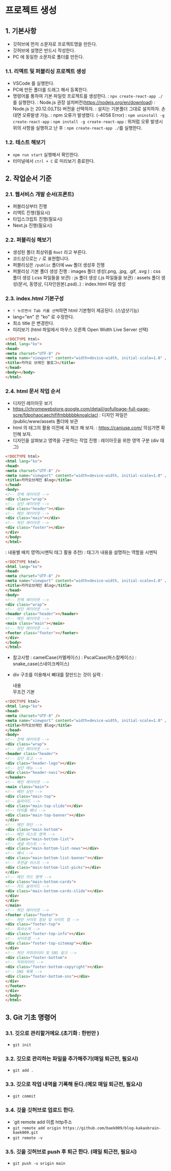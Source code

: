   # 프로젝트 생성

  ## 1. 기본사항

  - 깃허브에 먼저 소문자로 프로젝트명을 만든다.
  - 깃허브에 설명은 반드시 작성한다.
  - PC 에 동일한 소문자로 폴더를 만든다.

  ### 1.1. 리액트 및 퍼블리싱 프로젝트 생성

  - VSCode 를 실행한다.
  - PC에 만든 폴더를 드래그 해서 등록한다.
  - 명령어를 통하여 기본 파일럿 프로젝트를 생성한다.
  : `npx create-react-app ./`를 실행한다.
  : Node.js 권장 설치버전(https://nodejs.org/en/download)
  : Node.js 는 20.12.0(LTS) 버전을 선택하자.
  : 설치는 기본폴더 그대로 설치하자. 손대면 오류발생 가능.
  : npm 오류가 발생했다. (-4058 Error)
  : `npm uninstall -g create-react-app`
  : `npm install -g create-react-app`
  : 위처럼 오류 발생시 위의 사항을 실행하고 난 후
  : `npm create-react-app ./`를 실행한다.

  ### 1.2. 테스트 해보기

  - `npm run start` 실행해서 확인한다.
  - 터미널에서 `ctrl + C` 로 미리보기 종료한다.

  ## 2. 작업순서 기준

  ### 2.1. 웹서비스 개발 순서(프론트)

  - 퍼블리싱부터 진행
  - 리액트 진행(필요시)
  - 타입스크립트 진행(필요시)
  - Next.js 진행(필요시)

  ### 2.2. 퍼블리싱 해보기

  - 생성된 폴더 최상위를 `Root` 라고 부른다.
  - 코드상으로는 `/` 로 표현합니다.
  - 퍼블리싱은 `/public` 폴더에 `www` 폴더 생성후 진행
  - 퍼블리싱 기본 폴더 생성 진행
  : images 폴더 생성(.png, .jpg, .gif, .svg )
  : css 폴더 생성 (.css 파일들을 보관)
  : js 폴더 생성 (.js 파일들을 보관)
  : assets 폴더 생성(문서, 동영상, 디자인원본(.psd)..)
  : index.html 파일 생성

  ### 2.3. index.html 기본구성

  - `! 누르면서 Tab 키를 선택`하면 html 기본형이 제공된다. (스냅샷기능)
  - lang="en" 은 "ko" 로 수정한다.
  - 최소 title 은 변경한다.
  - 미리보기 (html 파일에서 마우스 오른쪽 Open Width Live Server 선택)

  ```html
  <!DOCTYPE html>
  <html lang="ko">
  <head>
  <meta charset="UTF-8" />
  <meta name="viewport" content="width=device-width, initial-scale=1.0" />
  <title>카카오 브레인 블로그</title>
  </head>
  <body></body>
  </html>
  ```

  ### 2.4. html 문서 작업 순서

  - 디자인 레이아웃 보기
  - https://chromewebstore.google.com/detail/gofullpage-full-page-scre/fdpohaocaechififmbbbbbknoalclacl
  : 디자인 파일은 /public/www/assets 폴더에 보관
  - html 의 태그의 활용 이전에 꼭 체크 해 보자.
  : https://caniuse.com/ 의심가면 확인해 보자.
  - 디자인을 살펴보고 영역을 구분하는 작업 진행
  : 레이아웃을 위한 영역 구분 (div 태그)

  ```html
  <!DOCTYPE html>
  <html lang="ko">
  <head>
  <meta charset="UTF-8" />
  <meta name="viewport" content="width=device-width, initial-scale=1.0" />
  <title>카카오브레인 Blog</title>
  </head>
  <body>
  <!-- 전체 레이아웃 -->
  <div class="wrap">
  <!-- 상단 레이아웃 -->
  <div class="header"></div>
  <!-- 메인 레이아웃 -->
  <div class="main"></div>
  <!-- 하단 레이아웃 -->
  <div class="footer"></div>
  </div>
  </body>
  </html>
  ```

  : 내용별 배치 영역(시멘틱 태그 활용 추천)
  : 태그가 내용을 설명하는 역할을 시멘틱

  ```html
  <!DOCTYPE html>
  <html lang="ko">
  <head>
  <meta charset="UTF-8" />
  <meta name="viewport" content="width=device-width, initial-scale=1.0" />
  <title>카카오브레인 Blog</title>
  </head>
  <body>
  <!-- 전체 레이아웃 -->
  <div class="wrap">
  <!-- 상단 레이아웃 -->
  <header class="header"></header>
  <!-- 메인 레이아웃 -->
  <main class="main"></main>
  <!-- 하단 레이아웃 -->
  <footer class="footer"></footer>
  </div>
  </body>
  </html>
  ```

  - 참고사항
  : camelCase(카멜케이스)
  : PscalCase(파스칼케이스)
  : snake_case(스네이크케이스)

  - div 구조를 이용해서 뼈대를 잘만드는 것이 실력
  : <div class="wrap">내용</div> 무조건 기본

  ```html
  <!DOCTYPE html>
  <html lang="ko">
  <head>
  <meta charset="UTF-8" />
  <meta name="viewport" content="width=device-width, initial-scale=1.0" />
  <title>카카오브레인 Blog</title>
  </head>
  <body>
  <!-- 전체 레이아웃 -->
  <div class="wrap">
  <!-- 상단 레이아웃 -->
  <header class="header">
  <!-- 상단 로고 -->
  <div class="header-logo"></div>
  <!-- 상단 메뉴 -->
  <div class="header-navi"></div>
  </header>
  <!-- 메인 레이아웃 -->
  <main class="main">
  <!-- 메인 상단 -->
  <div class="main-top">
  <!-- 슬라이드 -->
  <div class="main-top-slide"></div>
  <!-- 타이틀 배너 -->
  <div class="main-top-banner"></div>
  </div>
  <!-- 메인 하단 -->
  <div class="main-bottom">
  <!-- 메인 리스트 영역 -->
  <div class="main-bottom-list">
  <!-- 새글 리스트 -->
  <div class="main-bottom-list-news"></div>
  <!-- 배너 -->
  <div class="main-bottom-list-banner"></div>
  <!-- 추천글 리스트 -->
  <div class="main-bottom-list-picks"></div>
  </div>
  <!-- 메인 카드 영역 -->
  <div class="main-bottom-cards">
  <!-- 카드 슬라이드 -->
  <div class="main-bottom-cards-slide"></div>
  </div>
  </div>
  </main>
  <!-- 하단 레이아웃 -->
  <footer class="footer">
  <!-- 하단 사이트 정보 및 사이트 맵 -->
  <div class="footer-top">
  <!-- 회사소개 -->
  <div class="footer-top-info"></div>
  <!-- 사이트맵 -->
  <div class="footer-top-sitemap"></div>
  </div>
  <!-- 하단 카피라이터 및 SNS 링크 -->
  <div class="footer-bottom">
  <!-- 카피라이터 -->
  <div class="footer-bottom-copyright"></div>
  <!-- SNS 목록 -->
  <div class="footer-bottom-sns"></div>
  </div>
  </footer>
  </div>
  </body>
  </html>
  ```

  ## 3. Git 기초 명령어

  ### 3.1. 깃으로 관리할거에요.(초기화 : 한번만 )

  - `git init`

  ### 3.2. 깃으로 관리하는 파일을 추가해주기(매일 퇴근전, 필요시)

  - `git add .`

  ### 3.3. 깃으로 작업 내역을 기록해 둔다.(메모 매일 퇴근전, 필요시)

  - `git commit`

  ### 3.4. 깃을 깃허브로 업로드 한다.

  - `git remote add 이름 http주소
  - `git remote add origin https://github.com/baek009/blog-kakaobrain-baek009.git`
  - `git remote -v`

  ### 3.5. 깃을 깃허브로 push 후 퇴근 한다. (매일 퇴근전, 필요시)

  - `git push -u origin main`